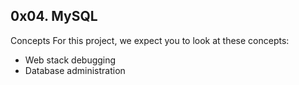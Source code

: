 ## 0x04. MySQL

Concepts
For this project, we expect you to look at these concepts:

- Web stack debugging
- Database administration